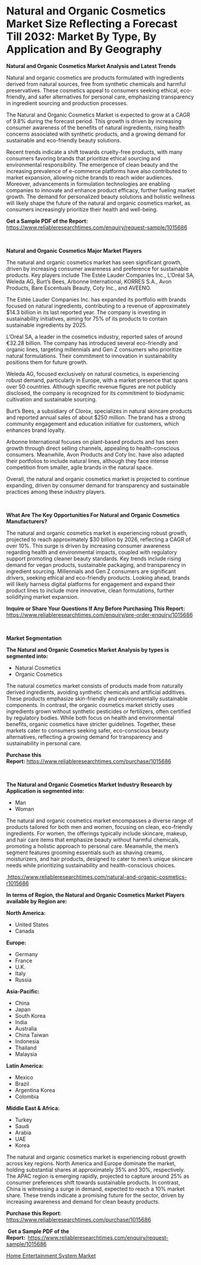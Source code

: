 <p><h1>Natural and Organic Cosmetics Market Size Reflecting a Forecast Till 2032: Market By Type, By Application and By Geography</h1></p><p><strong>Natural and Organic Cosmetics Market Analysis and Latest Trends</strong></p>
<p><p>Natural and organic cosmetics are products formulated with ingredients derived from natural sources, free from synthetic chemicals and harmful preservatives. These cosmetics appeal to consumers seeking ethical, eco-friendly, and safer alternatives for personal care, emphasizing transparency in ingredient sourcing and production processes.</p><p>The Natural and Organic Cosmetics Market is expected to grow at a CAGR of 9.8% during the forecast period. This growth is driven by increasing consumer awareness of the benefits of natural ingredients, rising health concerns associated with synthetic products, and a growing demand for sustainable and eco-friendly beauty solutions. </p><p>Recent trends indicate a shift towards cruelty-free products, with many consumers favoring brands that prioritize ethical sourcing and environmental responsibility. The emergence of clean beauty and the increasing prevalence of e-commerce platforms have also contributed to market expansion, allowing niche brands to reach wider audiences. Moreover, advancements in formulation technologies are enabling companies to innovate and enhance product efficacy, further fueling market growth. The demand for personalized beauty solutions and holistic wellness will likely shape the future of the natural and organic cosmetics market, as consumers increasingly prioritize their health and well-being.</p></p>
<p><strong>Get a Sample PDF of the Report:&nbsp;</strong> <a href="https://www.reliableresearchtimes.com/enquiry/request-sample/1015686?utm_campaign=1581&utm_medium=2&utm_source=Github&utm_content=ia&utm_term=07022025&utm_id=natural-and-organic-cosmetics">https://www.reliableresearchtimes.com/enquiry/request-sample/1015686</a></p>
<p>&nbsp;</p>
<p><strong>Natural and Organic Cosmetics Major Market Players</strong></p>
<p><p>The natural and organic cosmetics market has seen significant growth, driven by increasing consumer awareness and preference for sustainable products. Key players include The Estée Lauder Companies Inc., L’Oréal SA, Weleda AG, Burt’s Bees, Arbonne International, KORRES S.A., Avon Products, Bare Escentuals Beauty, Coty Inc., and AVEENO. </p><p>The Estée Lauder Companies Inc. has expanded its portfolio with brands focused on natural ingredients, contributing to a revenue of approximately $14.3 billion in its last reported year. The company is investing in sustainability initiatives, aiming for 75% of its products to contain sustainable ingredients by 2025.</p><p>L’Oréal SA, a leader in the cosmetics industry, reported sales of around €32.28 billion. The company has introduced several eco-friendly and organic lines, targeting millennials and Gen Z consumers who prioritize natural formulations. Their commitment to innovation in sustainability positions them for future growth.</p><p>Weleda AG, focused exclusively on natural cosmetics, is experiencing robust demand, particularly in Europe, with a market presence that spans over 50 countries. Although specific revenue figures are not publicly disclosed, the company is recognized for its commitment to biodynamic cultivation and sustainable sourcing.</p><p>Burt’s Bees, a subsidiary of Clorox, specializes in natural skincare products and reported annual sales of about $250 million. The brand has a strong community engagement and education initiative for customers, which enhances brand loyalty.</p><p>Arbonne International focuses on plant-based products and has seen growth through direct selling channels, appealing to health-conscious consumers. Meanwhile, Avon Products and Coty Inc. have also adapted their portfolios to include natural lines, although they face intense competition from smaller, agile brands in the natural space.</p><p>Overall, the natural and organic cosmetics market is projected to continue expanding, driven by consumer demand for transparency and sustainable practices among these industry players.</p></p>
<p>&nbsp;</p>
<p><strong>What Are The Key Opportunities For Natural and Organic Cosmetics Manufacturers?</strong></p>
<p><p>The natural and organic cosmetics market is experiencing robust growth, projected to reach approximately $30 billion by 2026, reflecting a CAGR of over 10%. This surge is driven by increasing consumer awareness regarding health and environmental impacts, coupled with regulatory support promoting cleaner beauty standards. Key trends include rising demand for vegan products, sustainable packaging, and transparency in ingredient sourcing. Millennials and Gen Z consumers are significant drivers, seeking ethical and eco-friendly products. Looking ahead, brands will likely harness digital platforms for engagement and expand their product lines to include more innovative, clean formulations, further solidifying market expansion.</p></p>
<p><strong>Inquire or Share Your Questions If Any Before Purchasing This Report:</strong> <a href="https://www.reliableresearchtimes.com/enquiry/pre-order-enquiry/1015686?utm_campaign=1581&utm_medium=2&utm_source=Github&utm_content=ia&utm_term=07022025&utm_id=natural-and-organic-cosmetics">https://www.reliableresearchtimes.com/enquiry/pre-order-enquiry/1015686</a></p>
<p>&nbsp;</p>
<p><strong>Market Segmentation</strong></p>
<p><strong>The Natural and Organic Cosmetics Market Analysis by types is segmented into:</strong></p>
<p><ul><li>Natural Cosmetics</li><li>Organic Cosmetics</li></ul></p>
<p><p>The natural cosmetics market consists of products made from naturally derived ingredients, avoiding synthetic chemicals and artificial additives. These products emphasize skin-friendly and environmentally sustainable components. In contrast, the organic cosmetics market strictly uses ingredients grown without synthetic pesticides or fertilizers, often certified by regulatory bodies. While both focus on health and environmental benefits, organic cosmetics have stricter guidelines. Together, these markets cater to consumers seeking safer, eco-conscious beauty alternatives, reflecting a growing demand for transparency and sustainability in personal care.</p></p>
<p><strong>Purchase this Report:&nbsp;</strong><a href="https://www.reliableresearchtimes.com/purchase/1015686?utm_campaign=1581&utm_medium=2&utm_source=Github&utm_content=ia&utm_term=07022025&utm_id=natural-and-organic-cosmetics">https://www.reliableresearchtimes.com/purchase/1015686</a></p>
<p>&nbsp;</p>
<p><strong>The Natural and Organic Cosmetics Market Industry Research by Application is segmented into:</strong></p>
<p><ul><li>Man</li><li>Woman</li></ul></p>
<p><p>The natural and organic cosmetics market encompasses a diverse range of products tailored for both men and women, focusing on clean, eco-friendly ingredients. For women, the offerings typically include skincare, makeup, and hair care items that emphasize beauty without harmful chemicals, promoting a holistic approach to personal care. Meanwhile, the men’s segment features grooming essentials such as shaving creams, moisturizers, and hair products, designed to cater to men’s unique skincare needs while prioritizing sustainability and health-conscious choices.</p></p>
<p><a href="https://www.reliableresearchtimes.com/natural-and-organic-cosmetics-r1015686?utm_campaign=1581&utm_medium=2&utm_source=Github&utm_content=ia&utm_term=07022025&utm_id=natural-and-organic-cosmetics">&nbsp;https://www.reliableresearchtimes.com/natural-and-organic-cosmetics-r1015686</a></p>
<p><strong>In terms of Region, the Natural and Organic Cosmetics Market Players available by Region are:</strong></p>
<p>
    <p> <strong> North America: </strong>
        <ul>
            <li>United States</li>
            <li>Canada</li>
        </ul>
        </p> 
    <p> <strong> Europe: </strong>
        <ul>
            <li>Germany</li>
            <li>France</li>
            <li>U.K.</li>
            <li>Italy</li>
            <li>Russia</li>
        </ul>
        </p> 
    <p> <strong> Asia-Pacific: </strong>
        <ul>
            <li>China</li>
            <li>Japan</li>
            <li>South Korea</li>
            <li>India</li>
            <li>Australia</li>
            <li>China Taiwan</li>
            <li>Indonesia</li>
            <li>Thailand</li>
            <li>Malaysia</li>
        </ul>
        </p> 
    <p> <strong> Latin America: </strong>
        <ul>
            <li>Mexico</li>
            <li>Brazil</li>
            <li>Argentina Korea</li>
            <li>Colombia</li>
        </ul>
        </p> 
    <p> <strong> Middle East & Africa: </strong>
        <ul>
            <li>Turkey</li>
            <li>Saudi</li>
            <li>Arabia</li>
            <li>UAE</li>
            <li>Korea</li>
        </ul>
    </p>
    </p>
<p><p>The natural and organic cosmetics market is experiencing robust growth across key regions. North America and Europe dominate the market, holding substantial shares at approximately 35% and 30%, respectively. The APAC region is emerging rapidly, projected to capture around 25% as consumer preferences shift towards sustainable products. In contrast, China is witnessing a surge in demand, expected to reach a 10% market share. These trends indicate a promising future for the sector, driven by increasing awareness and demand for clean beauty products.</p></p>
<p><strong>Purchase this Report: </strong><a href="https://www.reliableresearchtimes.com/purchase/1015686?utm_campaign=1581&utm_medium=2&utm_source=Github&utm_content=ia&utm_term=07022025&utm_id=natural-and-organic-cosmetics">https://www.reliableresearchtimes.com/purchase/1015686</a></p>
<p>&nbsp;<strong>Get a Sample PDF of the Report:&nbsp;&nbsp;</strong><a href="https://www.reliableresearchtimes.com/enquiry/request-sample/1015686?utm_campaign=1581&utm_medium=2&utm_source=Github&utm_content=ia&utm_term=07022025&utm_id=natural-and-organic-cosmetics">https://www.reliableresearchtimes.com/enquiry/request-sample/1015686</a></p>
<p><strong></strong></p>
<p><p><a href="https://github.com/mookiesville/Market-Research-Report-List-1/blob/main/home-entertainment-system-market.md?utm_campaign=1581&utm_medium=2&utm_source=Github&utm_content=ia&utm_term=07022025&utm_id=natural-and-organic-cosmetics">Home Entertainment System Market</a></p></p>